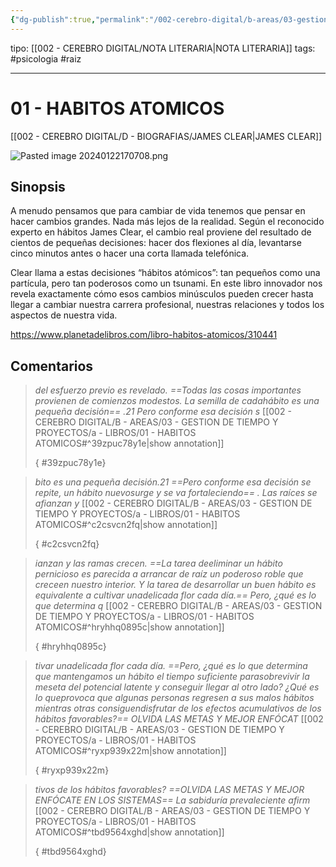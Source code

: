 ```yaml
---
{"dg-publish":true,"permalink":"/002-cerebro-digital/b-areas/03-gestion-de-tiempo-y-proyectos/a-libros/01-habitos-atomicos/"}
---
```


tipo: [[002 - CEREBRO DIGITAL/NOTA LITERARIA\|NOTA LITERARIA]]
tags: #psicologia #raiz

---
# 01 - HABITOS ATOMICOS
[[002 - CEREBRO DIGITAL/D - BIOGRAFIAS/JAMES CLEAR\|JAMES CLEAR]]

![Pasted image 20240122170708.png](/img/user/900%20-%20ANEXO/Pasted%20image%2020240122170708.png)
## Sinopsis
A menudo pensamos que para cambiar de vida tenemos que pensar en hacer cambios grandes. Nada más lejos de la realidad. Según el reconocido experto en hábitos James Clear, el cambio real proviene del resultado de cientos de pequeñas decisiones: hacer dos flexiones al día, levantarse cinco minutos antes o hacer una corta llamada telefónica.

Clear llama a estas decisiones “hábitos atómicos”: tan pequeños como una partícula, pero tan poderosos como un tsunami. En este libro innovador nos revela exactamente cómo esos cambios minúsculos pueden crecer hasta llegar a cambiar nuestra carrera profesional, nuestras relaciones y todos los aspectos de nuestra vida.

https://www.planetadelibros.com/libro-habitos-atomicos/310441
## Comentarios
































>
>*del esfuerzo previo es revelado. ==Todas las cosas importantes provienen de comienzos modestos. La semilla de cadahábito es una pequeña decisión== .21 Pero conforme esa decisión s*
>[[002 - CEREBRO DIGITAL/B - AREAS/03 - GESTION DE TIEMPO Y PROYECTOS/a - LIBROS/01 - HABITOS ATOMICOS#^39zpuc78y1e\|show annotation]]
>
>
>
>{ #39zpuc78y1e}



>
>*bito es una pequeña decisión.21 ==Pero conforme esa decisión se repite, un hábito nuevosurge  y  se  va  fortaleciendo== .  Las  raíces  se  afianzan  y*
>[[002 - CEREBRO DIGITAL/B - AREAS/03 - GESTION DE TIEMPO Y PROYECTOS/a - LIBROS/01 - HABITOS ATOMICOS#^c2csvcn2fq\|show annotation]]
>
>
>
>{ #c2csvcn2fq}



>
>*ianzan  y  las  ramas  crecen. ==La  tarea  deeliminar un hábito pernicioso es parecida a arrancar de raíz un poderoso roble que creceen nuestro interior. Y la tarea de desarrollar un buen hábito es equivalente a cultivar unadelicada flor cada día.== Pero, ¿qué es lo que determina q*
>[[002 - CEREBRO DIGITAL/B - AREAS/03 - GESTION DE TIEMPO Y PROYECTOS/a - LIBROS/01 - HABITOS ATOMICOS#^hryhhq0895c\|show annotation]]
>
>
>
>{ #hryhhq0895c}



>
>*tivar unadelicada flor cada día. ==Pero, ¿qué es lo que determina que mantengamos un hábito el tiempo suficiente parasobrevivir la meseta del potencial latente y conseguir llegar al otro lado? ¿Qué es lo queprovoca  que  algunas  personas  regresen  a  sus  malos  hábitos  mientras  otras  consiguendisfrutar de los efectos acumulativos de los hábitos favorables?== OLVIDA LAS METAS Y MEJOR ENFÓCAT*
>[[002 - CEREBRO DIGITAL/B - AREAS/03 - GESTION DE TIEMPO Y PROYECTOS/a - LIBROS/01 - HABITOS ATOMICOS#^ryxp939x22m\|show annotation]]
>
>
>
>{ #ryxp939x22m}



>
>*tivos de los hábitos favorables? ==OLVIDA LAS METAS Y MEJOR ENFÓCATE EN LOS SISTEMAS== La sabiduría prevaleciente afirm*
>[[002 - CEREBRO DIGITAL/B - AREAS/03 - GESTION DE TIEMPO Y PROYECTOS/a - LIBROS/01 - HABITOS ATOMICOS#^tbd9564xghd\|show annotation]]
>
>
>
>{ #tbd9564xghd}

